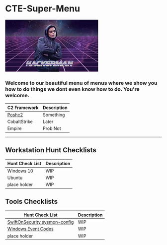 # CTE-Super-Menu

![img](Resources/Images/hackerman.jpeg#center)

### Welcome to our beautiful menu of menus where we show you how to do things we dont even know how to do. You're welcome. 


| C2 Framework               | Description |
|----------------------------|-------------|
| [Poshc2](Poshc2/README.md) | Something   |
| CobaltStrike               | Later       |
| Empire                     | Prob Not    |

---

## Workstation Hunt Checklists 

| Hunt Check List | Description |
|-----------------|-------------|
| Windows 10      | WIP         |
| Ubuntu          | WIP         |
| place holder    | WIP         |


## Tools Checklists 

| Hunt Check List                                                                          | Description |
|------------------------------------------------------------------------------------------|-------------|
| [SwiftOnSecurity sysmon-config](https://github.com/SwiftOnSecurity/sysmon-config)        | WIP         |
| [Windows Event Codes](https://www.ultimatewindowssecurity.com/securitylog/encyclopedia/) | WIP         |
| place holder                                                                             | WIP         |
